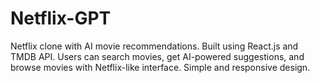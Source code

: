 # Netflix-GPT
Netflix clone with AI movie recommendations. Built using React.js and TMDB API. Users can search movies, get AI-powered suggestions, and browse movies with Netflix-like interface. Simple and responsive design.
